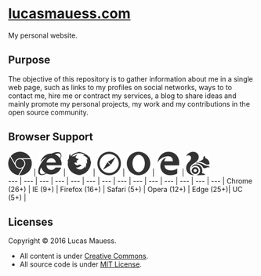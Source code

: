 # [lucasmauess.com](http://lucasmauess.com/)

My personal website.

## Purpose

The objective of this repository is to gather information about me in a single web page, such as links to my profiles on social networks, ways to to contact me, hire me or contract my services, a blog to share ideas and mainly promote my personal projects, my work and my contributions in the open source community.

## Browser Support

![Google Chrome](images/_chrome.png?raw=true) | ![Internet Explorer](images/_ie.png?raw=true) | ![Mozilla Firefox](images/_firefox.png?raw=true) | ![Apple Safari](images/_safari.png?raw=true) | ![Opera](images/_opera.png?raw=true) | ![Microsoft Edge](images/_edge.png?raw=true) | ![UC Browser](images/_uc.png?raw=true)  
 --- | --- | --- | --- | --- | --- | --- |		 --- | --- | --- | --- | --- | --- | --- |
 Chrome (26+) | IE (9+) | Firefox (16+) | Safari (5+) | Opera (12+) | Edge (25+)| UC (5+) |

## Licenses

Copyright © 2016 Lucas Mauess. 

* All content is under [Creative Commons](http://creativecommons.org/licenses/by-nc-sa/4.0/).
* All source code is under [MIT License](http://mit-license.org/).